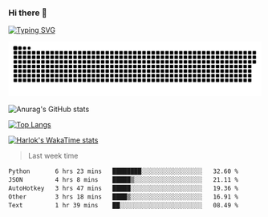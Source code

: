 ### Hi there 👋

<!--
**wray-le/wray-lee* is a ✨ _special_ ✨ repository because its `README.md` (this file) appears on your GitHub profile.

Here are some ideas to get you started:

- 🔭 I’m currently working on ...
- 🌱 I’m currently learning ...
- 👯 I’m looking to collaborate on ...
- 🤔 I’m looking for help with ...
- 💬 Ask me about ...
- 📫 How to reach me: ...
- 😄 Pronouns: ...
- ⚡ Fun fact: ...
-->
[![Typing SVG](https://readme-typing-svg.herokuapp.com?color=91BEF0&vCenter=true&lines=This+is+Wray's+profile;A+noob+developer)](https://git.io/typing-svg)

<p align="center"><a href=#><img src="image/contributions.svg"></a></p>  

![Anurag's GitHub stats](https://github-readme-stats.vercel.app/api?username=wray-lee&show_icons=true&theme=tokyonight)


[![Top Langs](https://github-readme-stats.vercel.app/api/top-langs/?username=wray-lee&exclude_repo=wray-lee.github.io,wray-lee&layout=donut)](https://github.com/anuraghazra/github-readme-stats)


[![Harlok's WakaTime stats](https://github-readme-stats.vercel.app/api/wakatime?username=wray)](https://github.com/anuraghazra/github-readme-stats)

> Last week time

<!--START_SECTION:waka-->

```txt
Python       6 hrs 23 mins   ████████░░░░░░░░░░░░░░░░░   32.60 %
JSON         4 hrs 8 mins    █████▒░░░░░░░░░░░░░░░░░░░   21.11 %
AutoHotkey   3 hrs 47 mins   █████░░░░░░░░░░░░░░░░░░░░   19.36 %
Other        3 hrs 18 mins   ████▒░░░░░░░░░░░░░░░░░░░░   16.91 %
Text         1 hr 39 mins    ██░░░░░░░░░░░░░░░░░░░░░░░   08.49 %
```

<!--END_SECTION:waka-->
